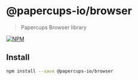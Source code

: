 # @papercups-io/browser

> Papercups Browser library

[![NPM](https://img.shields.io/npm/v/@papercups-io/browser.svg)](https://www.npmjs.com/package/@papercups-io/browser)

## Install

```bash
npm install --save @papercups-io/browser
```
